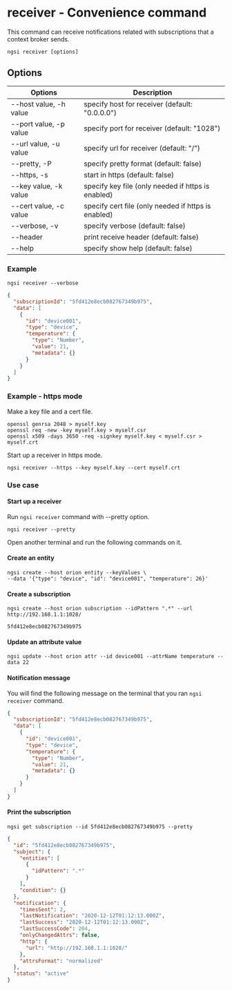 # receiver - Convenience command

This command can receive notifications related with subscriptions that a context broker sends.

```console
ngsi receiver [options]
```

## Options

| Options                | Description                                         |
| ---------------------- | --------------------------------------------------- |
| --host value, -h value | specify host for receiver (default: "0.0.0.0")      |
| --port value, -p value | specify port for receiver (default: "1028")         |
| --url value, -u value  | specify url for receiver (default: "/")             |
| --pretty, -P           | specify pretty format (default: false)              |
| --https, -s            | start in https (default: false)                     |
| --key value, -k value  | specify key file (only needed if https is enabled)  |
| --cert value, -c value | specify cert file (only needed if https is enabled) |
| --verbose, -v          | specify verbose (default: false)                    |
| --header               | print receive header (default: false)               |
| --help                 | specify show help (default: false)                  |

### Example

```console
ngsi receiver --verbose
```

```json
{
  "subscriptionId": "5fd412e8ecb082767349b975",
  "data": [
    {
      "id": "device001",
      "type": "device",
      "temperature": {
        "type": "Number",
        "value": 21,
        "metadata": {}
      }
    }
  ]
}
```

### Example - https mode

Make a key file and a cert file.

```console
openssl genrsa 2048 > myself.key
openssl req -new -key myself.key > myself.csr
openssl x509 -days 3650 -req -signkey myself.key < myself.csr > myself.crt
```

Start up a receiver in https mode.

```console
ngsi receiver --https --key myself.key --cert myself.crt
```

### Use case

#### Start up a receiver

Run `ngsi receiver` command with --pretty option.

```console
ngsi receiver --pretty
```

Open another terminal and run the following commands on it.

#### Create an entity

```console
ngsi create --host orion entity --keyValues \
--data '{"type": "device", "id": "device001", "temperature": 26}'
```

#### Create a subscription

```console
ngsi create --host orion subscription --idPattern ".*" --url http://192.168.1.1:1028/
```

```console
5fd412e8ecb082767349b975
```

#### Update an attribute value

```console
ngsi update --host orion attr --id device001 --attrName temperature --data 22
```

#### Notification message

You will find the following message on the terminal that you ran `ngsi receiver` command.

```json
{
  "subscriptionId": "5fd412e8ecb082767349b975",
  "data": [
    {
      "id": "device001",
      "type": "device",
      "temperature": {
        "type": "Number",
        "value": 21,
        "metadata": {}
      }
    }
  ]
}
```

#### Print the subscription

```console
ngsi get subscription --id 5fd412e8ecb082767349b975 --pretty
```

```json
{
  "id": "5fd412e8ecb082767349b975",
  "subject": {
    "entities": [
      {
        "idPattern": ".*"
      }
    ],
    "condition": {}
  },
  "notification": {
    "timesSent": 2,
    "lastNotification": "2020-12-12T01:12:13.000Z",
    "lastSuccess": "2020-12-12T01:12:13.000Z",
    "lastSuccessCode": 204,
    "onlyChangedAttrs": false,
    "http": {
      "url": "http://192.168.1.1:1028/"
    },
    "attrsFormat": "normalized"
  },
  "status": "active"
}
```
